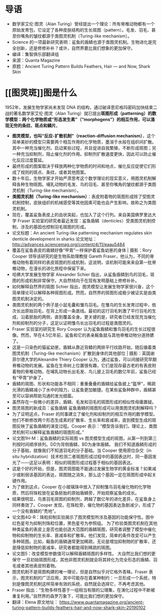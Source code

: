 # 导语
- 数学家艾伦·图灵（Alan Turing）曾经提出一个理论：所有脊椎动物都有一个原始发育包，它设定了各种皮肤结构的生长斑图（pattern）。毛发、羽毛、甚至你嘴角的皱纹都源于类图灵机制（Turing-like mechanism）。
- Science 的一项最新研究表明：鲨鱼的盾鳞也源于类图灵机制。生物进化是完全创新，还是修修补补？或许，自然界要比我们想象的更加保守。
- 编译：集智俱乐部翻译组
- 来源：Quanta Magazine
- 原题：Ancient Turing Pattern Builds Feathers, Hair — and Now, Shark Skin
# [[图灵斑]]图是什么
1952年，发展生物学家尚未发现 DNA 的结构，通过破译恩尼格玛密码加快结束二战的著名数学家艾伦·图灵（Alan Turing）就已提出**斑图形成（patterning）的数学模型：两个化学物质或“形态发生素”（“morphogens”）的相互作用，可以涌现无穷的条纹、斑点和鳞片**。
- **图灵模型，也叫“反应-扩散机制”（reaction-diffusion mechanism）**，这个简单美妙的模型只需要两个相互作用的化学物质，墨溶于水般在组织间扩散。其中一种充当催化剂，启动某些过程，并且促进自我繁殖，不断形成斑图；另一种充当抑制剂，阻止催化剂的作用。抑制剂扩散速度更快，因此可以防止催化反应过度蔓延。
- 最终形成的图案取决于释放两种化学物质的时间和地点，催化反应促使它们形成了规则的斑点、条纹，或者其他图案。
- 数十年后，生物学家才开始严肃思考这个数学理论的现实意义，用图灵机制解释各种生物斑图。哺乳动物的毛发、鸟的羽毛、甚至你嘴角的皱纹都源于类图灵机制（Turing-like mechanism）。
- **类图灵机制（Turing-like mechanism）**：表皮附着物的斑图形成除了受图灵机制控制，皮肤组织的机械感受等其他因素可能也会产生影响，故称之为类图灵机制。
- 现在，覆盖鲨鱼表皮上的齿状突起，也加入了这个行列。来自美国佛罗里达大学 Fraser 实验室的研究者最近发现：鲨鱼盾鳞（denticles）受类图灵机制控制，涉及的基因也控制羽毛斑图的形成。
- 论文标题：An ancient Turing-like patterning mechanism regulates skin denticle development in sharks
  论文地址：
  http://advances.sciencemag.org/content/4/11/eaau5484
- 覆盖在鲨鱼表皮的盾鳞好像“甲胄”一样保护着鲨鱼幼崽的身体 | 摄影：Rory Cooper
  领导该研究的是生物系助理教授 Gareth Fraser，他认为，不同的脊椎动物有着同样的表皮斑图的形成机制，这说明，该机制可能来来自第一批脊椎动物，在漫长的进化旅程中保留下来。
- 哈佛大学发展生物学家 Alexander Schier 指出，从鲨鱼盾鳞到鸟的羽毛，斑图的形成机制非常保守。大自然倾向于在现有发明基础上修修补补。
- 如何解释自然界的斑图
  Schier 指出，图灵模型让发展生物学家很兴奋，这个简单理论可以解释各种斑图形成。然而，自然界的斑图形成极少被证实是由类图灵机制决定的。
- 类图灵机制的两个例子是小鼠毛囊和雏鸟羽毛。在雏鸟的生长发育过程中，依次长出原始羽毛，在背上形成一条直线。最初的这行羽毛刺激了平行羽毛的生成，沿着胚胎的两侧，直到覆盖全身。更关键的是，研究者已经发现充当催化剂和抑制剂的分子，这足以证明雏鸟长出羽毛的过程是类图灵的。
- Fraser 实验室的研究生 Rory Cooper 认为鲨鱼盾鳞和雏鸟羽毛的生长过程很像。然而，早在4.5亿年前，鲨鱼和它的表亲鳐鱼就与其他脊椎动物分道扬镳了。
- 这是一只染色的猫鲨幼崽，盾鳞从靠近背鳍的两排平行纹路开始，随后循着类图灵机制（Turing-like mechanism）扩散到身体的其他部位 | 摄影：英国谢菲尔德大学的Alexandre Thiery
  Cooper 认为，通过鲨鱼，可以间接研究早期脊椎动物的发展。鲨鱼在生命树上位置很有趣，它们是现存最古老的有表皮附着物的脊椎动物。在哺乳动物长出毛发、鸟儿披上羽毛的数亿年前，鲨鱼已经有“甲胄”护身了。
- 盾鳞的斑图、形状和功能各不相同：重重叠叠的盾鳞给鲨鱼披上“盔甲”，稀疏光滑的盾鳞减小了水中的阻力，让鲨鱼更加敏捷。在某些鲨鱼种群中，盾鳞甚至可以容纳帮助沟通的发光细菌。
- 虽然存在一些微小的差异，盾鳞、毛发和羽毛的斑图形成的相似性毋庸置疑。
- 图灵斑图的新成员：鲨鱼盾鳞
  鲨鱼盾鳞的斑图形成可以用类图灵机制解释吗？
- 为了证明这点，Fraser 的同事建立了催化剂和抑制剂的相互作用的数学模型。他们不断修改两个形态生成素的扩散率、生长率和衰减率，直到模型生成的斑图反映了鲨鱼盾鳞的演变过程。Cooper 表示：“模型告诉我们，理论上，类图灵机制可以解释鲨鱼盾鳞的斑图形成。”
- 论文图1H-M：鲨鱼盾鳞的实际斑图 vs 图灵模型生成的斑图，从第一列到第三列按时间顺序排列。DD为背侧盾鳞，BD为身体盾鳞。
  我们不知道盾鳞形成的分子基础，就像我们不知道羽毛的分子基础。当 Cooper 使用原位杂交（in situ hybridization）技术检测二者斑图形成过程中的基因表达时，同一基因发光了——这足以表明：相似的斑图形成过程基于相似的基因表达。
- 这是个好的开始，但是，图灵斑图能不能通过发展生物学的黄金标准？如果减少或削弱该基因的表达，斑图随之消失，那么这个基因一定在斑图形成中起关键作用。
- 为了做到这点，Cooper 在小玻璃珠中放入了抑制雏鸟羽毛催化物的化学物质，然后将珠粒放在鲨鱼胚胎的原始盾鳞旁，开始观察鲨鱼的成长。
- 结果很明显，鸟类羽毛斑图的抑制剂，跨越了数亿年的进化差异，在鲨鱼身上同样奏效了。Cooper 发现，在珠粒旁，催化物的基因表达急剧减少，形成了一个没有盾鳞的“秃地”。
- 论文图4Q-R：珠粒抑制实验揭示了图灵模型所涉及基因的功能保守性。图中红色星号为抑制剂珠粒位置，黑色星号为参照组。
  为了检验类图灵机制在其他种类鲨鱼的表皮上是否也能创造大范围的盾鳞斑图，研究者调整了模型中催化物和抑制物的生长率、衰减率和扩散率。他们发现，简单的条件改变可以产生多种斑图。比如，鳐鱼的盾鳞通常更加稀疏，无论是增加抑制物的扩散率，还是降低抑制物的衰减率，研究者都能得到稀疏的斑图。
- 论文图5：改变模型参数值可以解释盾鳞斑图的多样性。
  大自然比我们想的更保守
  一旦初始斑图形成，其他非图灵机制就会将其转化为完全形态的盾鳞、羽毛或者其他表皮附着物。
- 图灵机制不是斑图构建的唯一理论，但是自然似乎对它格外青睐。Fraser 表示，图灵机制的广泛应用，其中可能存在着某种制约：一旦形成一个系统，特别是像图灵机制这样简单有效的系统，自然就会选择它，不再考虑其他。
- Fraser 指出：“生物多样性基于一组相当有限的公理集，在演化过程中不断被重复利用。”自然界的森罗万象下，可能比我们想的更加保守。
- 翻译：Elena
  原文地址：
  https://www.quantamagazine.org/ancient-turing-pattern-builds-feathers-hair-and-now-shark-skin-20190102